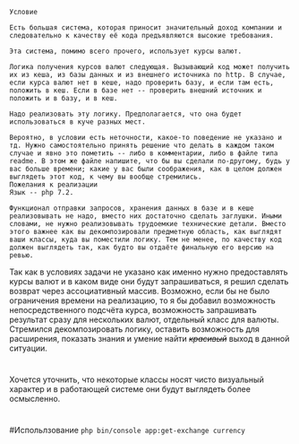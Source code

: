 ```
Условие

Есть большая система, которая приносит значительный доход компании и следовательно к качеству её кода предъявляются высокие требования.

Эта система, помимо всего прочего, использует курсы валют.

Логика получения курсов валют следующая. Вызывающий код может получить их из кеша, из базы данных и из внешнего источника по http. В случае, если курса валют нет в кеше, надо проверить базу, и если там есть, положить в кеш. Если в базе нет -- проверить внешний источник и положить и в базу, и в кеш.

Надо реализовать эту логику. Предполагается, что она будет использоваться в куче разных мест.

Вероятно, в условии есть неточности, какое-то поведение не указано и тд. Нужно самостоятельно принять решение что делать в каждом таком случае и явно это пометить -- либо в комментарии, либо в файле типа readme. В этом же файле напишите, что бы вы сделали по-другому, будь у вас больше времени; какие у вас были соображения, как в целом должен выглядеть этот код, к чему вы вообще стремились.
Пожелания к реализации
Язык -- php 7.2.

Функционал отправки запросов, хранения данных в базе и в кеше реализовывать не надо, вместо них достаточно сделать заглушки. Иными словами, не нужно реализовывать трудоемкие технические детали. Вместо этого важнее как вы декомпозировали предметную область, как выглядят ваши классы, куда вы поместили логику. Тем не менее, по качеству код должен выглядеть так, как будто вы отдаёте финальную его версию на ревью.
```


Так как в условиях задачи не указано как именно нужно предоставлять курсы валют и в каком виде они будут запрашиваться, я решил
сделать возврат через ассоциативный массив.
Возможно, если бы не было ограничения времени на реализацию, то я бы добавил возможность непосредственного подсчёта курса,
возможность запрашивать результат сразу для нескольких валют, отдельный класс для валюты.
Стремился декомпозировать логику, оставить возможность для расширения, показать знания и умение найти _~~красивый~~_ выход 
в данной ситуации.
#
Хочется уточнить, что некоторые классы носят чисто визуальный характер и в работающей системе они будут выглядеть более осмысленно.
#
#Испольлзование
`php bin/console app:get-exchange currency`